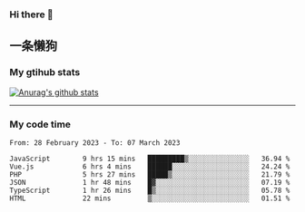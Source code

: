 ### Hi there 👋

## 一条懒狗
<!--
**kiss-me-quickly/kiss-me-quickly** is a ✨ _special_ ✨ repository because its `README.md` (this file) appears on your GitHub profile.

Here are some ideas to get you started:

- 🔭 I’m currently working on ...
- 🌱 I’m currently learning ...
- 👯 I’m looking to collaborate on ...
- 🤔 I’m looking for help with ...
- 💬 Ask me about ...
- 📫 How to reach me: ...
- 😄 Pronouns: ...
- ⚡ Fun fact: ...
-->


### My gtihub stats

[![Anurag's github stats](https://github-readme-stats.vercel.app/api?username=kiss-me-quickly)](https://github.com/anuraghazra/github-readme-stats)

***

### My code time

<!--START_SECTION:waka-->

```text
From: 28 February 2023 - To: 07 March 2023

JavaScript        9 hrs 15 mins   █████████▒░░░░░░░░░░░░░░░   36.94 %
Vue.js            6 hrs 4 mins    ██████░░░░░░░░░░░░░░░░░░░   24.24 %
PHP               5 hrs 27 mins   █████▒░░░░░░░░░░░░░░░░░░░   21.79 %
JSON              1 hr 48 mins    █▓░░░░░░░░░░░░░░░░░░░░░░░   07.19 %
TypeScript        1 hr 26 mins    █▒░░░░░░░░░░░░░░░░░░░░░░░   05.78 %
HTML              22 mins         ▒░░░░░░░░░░░░░░░░░░░░░░░░   01.51 %
```

<!--END_SECTION:waka-->
